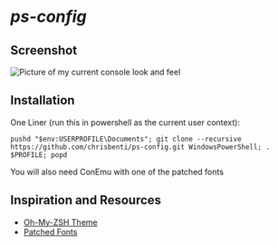 # *ps-config* #

## Screenshot ##
![Picture of my current console look and feel](http://i.imgur.com/YuyiD0M.png)

## Installation ##
One Liner (run this in powershell as the current user context):
```
pushd "$env:USERPROFILE\Documents"; git clone --recursive https://github.com/chrisbenti/ps-config.git WindowsPowerShell; . $PROFILE; popd
```

You will also need ConEmu with one of the patched fonts

## Inspiration and Resources ##
- [Oh-My-ZSH Theme](https://gist.github.com/agnoster/3712874)
- [Patched Fonts](https://gist.github.com/qrush/1595572)
